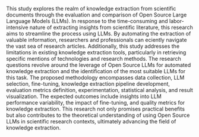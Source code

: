 This study explores the realm of knowledge extraction from scientific documents through the evaluation and comparison of Open Source Large Language Models (LLMs). In response to the time-consuming and labor-intensive nature of extracting insights from scientific literature, this research aims to streamline the process using LLMs. By automating the extraction of valuable information, researchers and professionals can e ciently navigate the vast sea of research articles. Additionally, this study addresses the limitations in existing knowledge extraction tools, particularly in retrieving specific mentions of technologies and research methods. The research questions revolve around the leverage of Open Source LLMs for automated knowledge extraction and the identification of the most suitable LLMs for this task. The proposed methodology encompasses data collection, LLM selection, fine-tuning, knowledge extraction pipeline development, evaluation metrics definition, experimentation, statistical analysis, and result visualization. The expected outcomes include insights into LLM performance variability, the impact of fine-tuning, and quality metrics for knowledge extraction. This research not only promises practical benefits but also contributes to the theoretical understanding of using Open Source LLMs in scientific research contexts, ultimately advancing the field of knowledge extraction.
